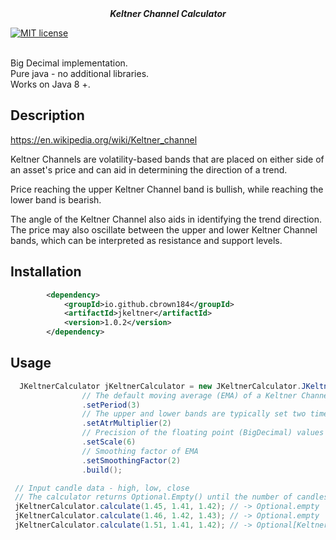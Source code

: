 
<div align="center">
    <b><em>Keltner Channel Calculator</em></b><br>
</div>


[![MIT license](http://img.shields.io/badge/license-MIT-brightgreen.svg?style=flat)](http://opensource.org/licenses/MIT)

<br>Big Decimal implementation.
<br>Pure java - no additional libraries.
<br>Works on Java 8 +.

## Description
https://en.wikipedia.org/wiki/Keltner_channel

Keltner Channels are volatility-based bands that are placed on either side of an asset's price and can aid in determining the direction of a trend.

Price reaching the upper Keltner Channel band is bullish, while reaching the lower band is bearish.

The angle of the Keltner Channel also aids in identifying the trend direction. The price may also oscillate between the upper and lower Keltner Channel bands, which can be interpreted as resistance and support levels.
## Installation

```xml
        <dependency>
            <groupId>io.github.cbrown184</groupId>
            <artifactId>jkeltner</artifactId>
            <version>1.0.2</version>
        </dependency>
```
## Usage

```java
  JKeltnerCalculator jKeltnerCalculator = new JKeltnerCalculator.JKeltnerBuilder()
                // The default moving average (EMA) of a Keltner Channel is 20 periods
                .setPeriod(3)
                // The upper and lower bands are typically set two times the average true range (ATR) above and below the EMA
                .setAtrMultiplier(2)
                // Precision of the floating point (BigDecimal) values returned
                .setScale(6)
                // Smoothing factor of EMA
                .setSmoothingFactor(2)
                .build();

 // Input candle data - high, low, close
 // The calculator returns Optional.Empty() until the number of candles supplied is equal to the set period
 jKeltnerCalculator.calculate(1.45, 1.41, 1.42); // -> Optional.empty
 jKeltnerCalculator.calculate(1.46, 1.42, 1.43); // -> Optional.empty
 jKeltnerCalculator.calculate(1.51, 1.41, 1.42); // -> Optional[KeltnerBand{upperBand=1.543333, midBand=1.423333, lowerBand=1.303333}]

```

